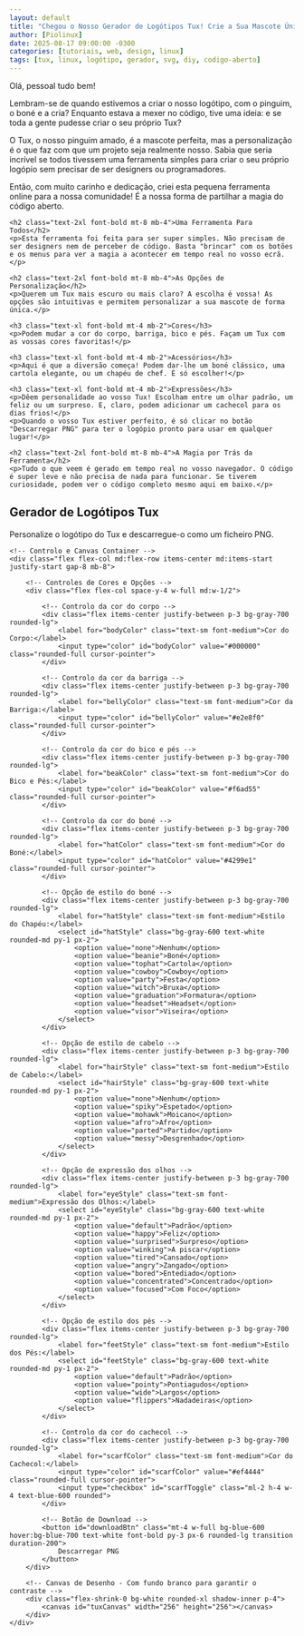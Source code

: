 ```yaml
---
layout: default
title: "Chegou o Nosso Gerador de Logótipos Tux! Crie a Sua Mascote Única!"
author: [Piolinux]
date: 2025-08-17 09:00:00 -0300
categories: [tutoriais, web, design, linux]
tags: [tux, linux, logótipo, gerador, svg, diy, codigo-aberto]
---
```


<main>
<section class="post-content">
<p>Olá, pessoal tudo bem!</p>
<p>Lembram-se de quando estivemos a criar o nosso logótipo, com o pinguim, o boné e a cria? Enquanto estava a mexer no código, tive uma ideia: e se toda a gente pudesse criar o seu próprio Tux?</p>
<p>O Tux, o nosso pinguim amado, é a mascote perfeita, mas a personalização é o que faz com que um projeto seja realmente nosso. Sabia que seria incrível se todos tivessem uma ferramenta simples para criar o seu próprio logópio sem precisar de ser designers ou programadores.</p>
<p>Então, com muito carinho e dedicação, criei esta pequena ferramenta online para a nossa comunidade! É a nossa forma de partilhar a magia do código aberto.</p>

    <h2 class="text-2xl font-bold mt-8 mb-4">Uma Ferramenta Para Todos</h2>
    <p>Esta ferramenta foi feita para ser super simples. Não precisam de ser designers nem de perceber de código. Basta "brincar" com os botões e os menus para ver a magia a acontecer em tempo real no vosso ecrã.</p>

    <h2 class="text-2xl font-bold mt-8 mb-4">As Opções de Personalização</h2>
    <p>Querem um Tux mais escuro ou mais claro? A escolha é vossa! As opções são intuitivas e permitem personalizar a sua mascote de forma única.</p>

    <h3 class="text-xl font-bold mt-4 mb-2">Cores</h3>
    <p>Podem mudar a cor do corpo, barriga, bico e pés. Façam um Tux com as vossas cores favoritas!</p>

    <h3 class="text-xl font-bold mt-4 mb-2">Acessórios</h3>
    <p>Aqui é que a diversão começa! Podem dar-lhe um boné clássico, uma cartola elegante, ou um chapéu de chef. É só escolher!</p>

    <h3 class="text-xl font-bold mt-4 mb-2">Expressões</h3>
    <p>Dêem personalidade ao vosso Tux! Escolham entre um olhar padrão, um feliz ou um surpreso. E, claro, podem adicionar um cachecol para os dias frios!</p>
    <p>Quando o vosso Tux estiver perfeito, é só clicar no botão "Descarregar PNG" para ter o logópio pronto para usar em qualquer lugar!</p>

    <h2 class="text-2xl font-bold mt-8 mb-4">A Magia por Trás da Ferramenta</h2>
    <p>Tudo o que veem é gerado em tempo real no vosso navegador. O código é super leve e não precisa de nada para funcionar. Se tiverem curiosidade, podem ver o código completo mesmo aqui em baixo.</p>
</section>

<!-- O código HTML da ferramenta começa aqui -->

<div class="bg-gray-800 text-gray-100 p-8 rounded-xl shadow-lg w-full max-w-4xl mx-auto text-left mt-8">
    <h2 class="text-3xl sm:text-4xl font-bold mb-4">Gerador de Logótipos Tux</h2>
    <p class="text-gray-400 mb-8">Personalize o logótipo do Tux e descarregue-o como um ficheiro PNG.</p>

    <!-- Controlo e Canvas Container -->
    <div class="flex flex-col md:flex-row items-center md:items-start justify-start gap-8 mb-8">
        
        <!-- Controles de Cores e Opções -->
        <div class="flex flex-col space-y-4 w-full md:w-1/2">
            
            <!-- Controlo da cor do corpo -->
            <div class="flex items-center justify-between p-3 bg-gray-700 rounded-lg">
                <label for="bodyColor" class="text-sm font-medium">Cor do Corpo:</label>
                <input type="color" id="bodyColor" value="#000000" class="rounded-full cursor-pointer">
            </div>

            <!-- Controlo da cor da barriga -->
            <div class="flex items-center justify-between p-3 bg-gray-700 rounded-lg">
                <label for="bellyColor" class="text-sm font-medium">Cor da Barriga:</label>
                <input type="color" id="bellyColor" value="#e2e8f0" class="rounded-full cursor-pointer">
            </div>

            <!-- Controlo da cor do bico e pés -->
            <div class="flex items-center justify-between p-3 bg-gray-700 rounded-lg">
                <label for="beakColor" class="text-sm font-medium">Cor do Bico e Pés:</label>
                <input type="color" id="beakColor" value="#f6ad55" class="rounded-full cursor-pointer">
            </div>

            <!-- Controlo da cor do boné -->
            <div class="flex items-center justify-between p-3 bg-gray-700 rounded-lg">
                <label for="hatColor" class="text-sm font-medium">Cor do Boné:</label>
                <input type="color" id="hatColor" value="#4299e1" class="rounded-full cursor-pointer">
            </div>
            
            <!-- Opção de estilo do boné -->
            <div class="flex items-center justify-between p-3 bg-gray-700 rounded-lg">
                <label for="hatStyle" class="text-sm font-medium">Estilo do Chapéu:</label>
                <select id="hatStyle" class="bg-gray-600 text-white rounded-md py-1 px-2">
                    <option value="none">Nenhum</option>
                    <option value="beanie">Boné</option>
                    <option value="tophat">Cartola</option>
                    <option value="cowboy">Cowboy</option>
                    <option value="party">Festa</option>
                    <option value="witch">Bruxa</option>
                    <option value="graduation">Formatura</option>
                    <option value="headset">Headset</option>
                    <option value="visor">Viseira</option>
                </select>
            </div>

            <!-- Opção de estilo de cabelo -->
            <div class="flex items-center justify-between p-3 bg-gray-700 rounded-lg">
                <label for="hairStyle" class="text-sm font-medium">Estilo de Cabelo:</label>
                <select id="hairStyle" class="bg-gray-600 text-white rounded-md py-1 px-2">
                    <option value="none">Nenhum</option>
                    <option value="spiky">Espetado</option>
                    <option value="mohawk">Moicano</option>
                    <option value="afro">Afro</option>
                    <option value="parted">Partido</option>
                    <option value="messy">Desgrenhado</option>
                </select>
            </div>
            
            <!-- Opção de expressão dos olhos -->
            <div class="flex items-center justify-between p-3 bg-gray-700 rounded-lg">
                <label for="eyeStyle" class="text-sm font-medium">Expressão dos Olhos:</label>
                <select id="eyeStyle" class="bg-gray-600 text-white rounded-md py-1 px-2">
                    <option value="default">Padrão</option>
                    <option value="happy">Feliz</option>
                    <option value="surprised">Surpreso</option>
                    <option value="winking">A piscar</option>
                    <option value="tired">Cansado</option>
                    <option value="angry">Zangado</option>
                    <option value="bored">Entediado</option>
                    <option value="concentrated">Concentrado</option>
                    <option value="focused">Com Foco</option>
                </select>
            </div>

            <!-- Opção de estilo dos pés -->
            <div class="flex items-center justify-between p-3 bg-gray-700 rounded-lg">
                <label for="feetStyle" class="text-sm font-medium">Estilo dos Pés:</label>
                <select id="feetStyle" class="bg-gray-600 text-white rounded-md py-1 px-2">
                    <option value="default">Padrão</option>
                    <option value="pointy">Pontiagudos</option>
                    <option value="wide">Largos</option>
                    <option value="flippers">Nadadeiras</option>
                </select>
            </div>
            
            <!-- Controlo da cor do cachecol -->
            <div class="flex items-center justify-between p-3 bg-gray-700 rounded-lg">
                <label for="scarfColor" class="text-sm font-medium">Cor do Cachecol:</label>
                <input type="color" id="scarfColor" value="#ef4444" class="rounded-full cursor-pointer">
                <input type="checkbox" id="scarfToggle" class="ml-2 h-4 w-4 text-blue-600 rounded">
            </div>
            
            <!-- Botão de Download -->
            <button id="downloadBtn" class="mt-4 w-full bg-blue-600 hover:bg-blue-700 text-white font-bold py-3 px-6 rounded-lg transition duration-200">
                Descarregar PNG
            </button>
        </div>
        
        <!-- Canvas de Desenho - Com fundo branco para garantir o contraste -->
        <div class="flex-shrink-0 bg-white rounded-xl shadow-inner p-4">
            <canvas id="tuxCanvas" width="256" height="256"></canvas>
        </div>
    </div>
</div>
<script>
    // O código JavaScript para desenhar o Tux e gerir a interação
    document.addEventListener('DOMContentLoaded', main);

    /**
     * A função principal que inicia a aplicação.
     * Organiza a inicialização do canvas e os listeners de eventos.
     */
    function main() {
        const config = {
            colors: {
                body: "#000000",
                belly: "#e2e8f0",
                beak_and_feet: "#f6ad55",
                hat: "#4299e1",
                scarf: "#ef4444"
            },
            styles: {
                hat_style: "beanie",
                hair_style: "none",
                eye_style: "default",
                feet_style: "default",
                show_scarf: true
            }
        };

        const canvas = document.getElementById('tuxCanvas');
        const ctx = canvas.getContext('2d');
        
        // Referências aos elementos de input
        const bodyColorInput = document.getElementById('bodyColor');
        const bellyColorInput = document.getElementById('bellyColor');
        const beakColorInput = document.getElementById('beakColor');
        const hatColorInput = document.getElementById('hatColor');
        const hatStyleSelect = document.getElementById('hatStyle');
        const hairStyleSelect = document.getElementById('hairStyle');
        const eyeStyleSelect = document.getElementById('eyeStyle');
        const feetStyleSelect = document.getElementById('feetStyle');
        const scarfColorInput = document.getElementById('scarfColor');
        const scarfToggle = document.getElementById('scarfToggle');
        const downloadBtn = document.getElementById('downloadBtn');

        /**
         * Desenha o Tux no canvas com base nas opções fornecidas.
         * @param {object} options - As opções de personalização.
         */
        const drawTux = (options) => {
            const { bodyColor, bellyColor, beakColor, hatColor, hatStyle, hairStyle, eyeStyle, feetStyle, scarfColor, showScarf } = options;
            const size = canvas.width;
            ctx.clearRect(0, 0, size, size); // Limpa o canvas

            // Função auxiliar para desenhar um elemento SVG
            const drawElement = (path, fill) => `<path fill="${fill}" d="${path}" />`;

            let svgContent = '';

            // Pés (desenhados primeiro para ficarem por baixo do corpo)
            switch (feetStyle) {
                case 'pointy':
                    svgContent += drawElement('M45,90 C40,95 35,95 30,90 Z', beakColor);
                    svgContent += drawElement('M55,90 C60,95 65,95 70,90 Z', beakColor);
                    break;
                case 'wide':
                    svgContent += drawElement('M40,90 C30,95 25,95 20,90 Z', beakColor);
                    svgContent += drawElement('M60,90 C70,95 75,95 80,90 Z', beakColor);
                    break;
                case 'flippers':
                    svgContent += drawElement('M40,90 Q20,105 40,110 Q50,105 60,90 Z', beakColor);
                    svgContent += drawElement('M60,90 Q80,105 60,110 Q50,105 40,90 Z', beakColor);
                    break;
                case 'default':
                default:
                    svgContent += drawElement('M45,90 C40,95 35,95 30,90 V85 Z', beakColor);
                    svgContent += drawElement('M55,90 C60,95 65,95 70,90 V85 Z', beakColor);
                    break;
            }

            // Corpo principal e barriga
            svgContent += drawElement('M50,90 C70,90 75,70 75,50 C75,30 65,20 50,20 C35,20 25,30 25,50 C25,70 30,90 50,90 Z', bodyColor);
            svgContent += drawElement('M50,85 C65,85 70,65 70,50 C70,35 60,30 50,30 C40,30 30,35 30,50 C30,65 35,85 50,85 Z', bellyColor);

            // Cabelo (desenhado antes do chapéu)
            switch (hairStyle) {
                case 'spiky':
                    svgContent += drawElement('M40,20 L30,5 L35,15 L45,0 L50,10 L55,0 L65,15 L70,5 L60,20 Z', bodyColor);
                    break;
                case 'mohawk':
                    svgContent += drawElement('M48,20 L52,20 L52,5 L48,5 Z', bodyColor);
                    svgContent += drawElement('M50,5 C55,0 60,10 50,0 Q40,10 45,5 Z', bodyColor);
                    break;
                case 'afro':
                    svgContent += drawElement('M50,15 C30,-5 25,25 50,25 C75,25 70,-5 50,15 Z', bodyColor);
                    break;
                case 'parted':
                    svgContent += drawElement('M50,20 Q50,15 45,20 T55,20 Z', bodyColor);
                    svgContent += `<line x1="50" y1="20" x2="50" y2="40" stroke="${bodyColor}" stroke-width="1" stroke-linecap="round" />`;
                    break;
                case 'messy':
                    svgContent += drawElement('M40,15 Q30,5 35,0 C45,0 50,5 50,10 C50,5 55,0 65,0 C70,5 60,15 60,20 Z', bodyColor);
                    break;
            }

            // Estilos do chapéu
            switch (hatStyle) {
                case 'beanie':
                    svgContent += drawElement('M30,30 L70,30 L65,25 L35,25 Z', hatColor);
                    svgContent += drawElement('M35,25 C30,20 35,15 50,15 C65,15 70,20 65,25 Z', hatColor);
                    break;
                case 'tophat':
                    svgContent += drawElement('M30,30 L70,30 L70,10 L30,10 Z', hatColor);
                    svgContent += drawElement('M25,30 Q50,40 75,30 Z', hatColor);
                    break;
                case 'cowboy':
                    svgContent += drawElement('M20,30 Q50,20 80,30 Z', hatColor);
                    svgContent += drawElement('M35,25 L65,25 L65,15 L35,15 Z', hatColor);
                    break;
                case 'party':
                    svgContent += drawElement('M45,30 L55,30 L50,10 Z', hatColor);
                    svgContent += drawElement('M50,10 Q55,5 50,0 T45,10 Z', 'white');
                    break;
                case 'witch':
                    svgContent += drawElement('M50,10 L30,25 Q40,20 50,10 Q60,20 70,25 Z', hatColor);
                    svgContent += drawElement('M40,25 C30,30 20,15 45,5 C70,-5 80,30 60,25 Z', hatColor);
                    break;
                case 'graduation':
                    svgContent += drawElement('M30,30 L70,30 L70,25 L30,25 Z', hatColor);
                    svgContent += drawElement('M20,25 Q50,35 80,25 Z', hatColor);
                    svgContent += drawElement('M50,25 Q50,20 45,20 T55,20 Z', hatColor);
                    break;
                case 'headset':
                    svgContent += drawElement('M35,30 Q50,20 65,30 Z', hatColor);
                    svgContent += `<circle fill="${hatColor}" cx="33" cy="35" r="5"/><circle fill="${hatColor}" cx="67" cy="35" r="5"/>`;
                    break;
                case 'visor':
                    svgContent += drawElement('M25,35 L75,35 Q70,25 50,25 Q30,25 25,35 Z', hatColor);
                    break;
            }

            // Estilos dos olhos (emoções)
            switch (eyeStyle) {
                case 'default':
                default:
                    svgContent += `<circle fill="${bodyColor}" cx="43" cy="40" r="3"/><circle fill="${bodyColor}" cx="57" cy="40" r="3"/>`;
                    break;
                case 'happy':
                    svgContent += drawElement('M40,40 Q43,45 46,40', bodyColor);
                    svgContent += drawElement('M54,40 Q57,45 60,40', bodyColor);
                    break;
                case 'surprised':
                    svgContent += `<circle fill="${bodyColor}" cx="43" cy="40" r="5"/><circle fill="${bodyColor}" cx="57" cy="40" r="5"/>`;
                    break;
                case 'winking':
                    svgContent += `<circle fill="${bodyColor}" cx="43" cy="40" r="3"/>`;
                    svgContent += drawElement('M54,40 Q57,45 60,40', bodyColor);
                    break;
                case 'tired':
                    svgContent += `<line x1="38" y1="40" x2="48" y2="40" stroke="${bodyColor}" stroke-width="2" stroke-linecap="round" />`;
                    svgContent += `<line x1="52" y1="40" x2="62" y2="40" stroke="${bodyColor}" stroke-width="2" stroke-linecap="round" />`;
                    break;
                case 'angry':
                    svgContent += drawElement('M40,35 Q45,30 50,35', bodyColor);
                    svgContent += drawElement('M60,35 Q55,30 50,35', bodyColor);
                    svgContent += `<circle fill="${bodyColor}" cx="43" cy="43" r="3"/><circle fill="${bodyColor}" cx="57" cy="43" r="3"/>`;
                    break;
                case 'bored':
                    svgContent += drawElement('M40,40 Q43,42 46,40', bodyColor);
                    svgContent += drawElement('M54,40 Q57,42 60,40', bodyColor);
                    break;
                case 'concentrated':
                    svgContent += `<path d="M40,35 Q45,30 50,35 M60,35 Q55,30 50,35" stroke="${bodyColor}" stroke-width="2" stroke-linecap="round" fill="none"/>`;
                    svgContent += `<circle fill="${bodyColor}" cx="43" cy="40" r="3"/><circle fill="${bodyColor}" cx="57" cy="40" r="3"/>`;
                    break;
                case 'focused':
                    svgContent += drawElement('M40,40 L46,40', bodyColor);
                    svgContent += drawElement('M54,40 L60,40', bodyColor);
                    break;
            }
            
            // Bico
            svgContent += drawElement('M50,50 L45,55 L55,55 Z', beakColor);

            // Cachecol (opcional)
            if (showScarf) {
                svgContent += drawElement('M35,60 C40,65 60,65 65,60 L65,70 Q50,75 35,70 Z', scarfColor);
            }

            // Cria a URL de dados para o SVG, corrigindo a URL do namespace
            const svgUrl = `data:image/svg+xml;charset=utf-8,${encodeURIComponent(`<svg xmlns="http://www.w3.org/2000/svg" viewBox="0 0 100 100">${svgContent}</svg>`)}`;
            
            const img = new Image();
            
            img.onload = () => {
                ctx.drawImage(img, 0, 0, size, size);
            };
            img.src = svgUrl;
        };

        /**
         * Atualiza o canvas com os valores atuais dos inputs.
         */
        const updateCanvas = () => {
            const options = {
                bodyColor: bodyColorInput.value,
                bellyColor: bellyColorInput.value,
                beakColor: beakColorInput.value,
                hatColor: hatColorInput.value,
                hatStyle: hatStyleSelect.value,
                hairStyle: hairStyleSelect.value,
                eyeStyle: eyeStyleSelect.value,
                feetStyle: feetStyleSelect.value,
                scarfColor: scarfColorInput.value,
                showScarf: scarfToggle.checked
            };
            drawTux(options);
        };

        /**
         * Define os valores iniciais dos inputs com base na configuração.
         */
        const setInitialValues = () => {
            bodyColorInput.value = config.colors.body;
            bellyColorInput.value = config.colors.belly;
            beakColorInput.value = config.colors.beak_and_feet;
            hatColorInput.value = config.colors.hat;
            hatStyleSelect.value = config.styles.hat_style;
            hairStyleSelect.value = config.styles.hair_style;
            eyeStyleSelect.value = config.styles.eye_style;
            feetStyleSelect.value = config.styles.feet_style;
            scarfColorInput.value = config.colors.scarf;
            scarfToggle.checked = config.styles.show_scarf;
        };

        /**
         * Inicia os listeners de eventos.
         */
        const setupEventListeners = () => {
            bodyColorInput.addEventListener('input', updateCanvas);
            bellyColorInput.addEventListener('input', updateCanvas);
            beakColorInput.addEventListener('input', updateCanvas);
            hatColorInput.addEventListener('input', updateCanvas);
            hatStyleSelect.addEventListener('change', updateCanvas);
            hairStyleSelect.addEventListener('change', updateCanvas);
            eyeStyleSelect.addEventListener('change', updateCanvas);
            feetStyleSelect.addEventListener('change', updateCanvas);
            scarfColorInput.addEventListener('input', updateCanvas);
            scarfToggle.addEventListener('change', updateCanvas);
            downloadBtn.addEventListener('click', downloadImage);
        };
        
        /**
         * Lida com o download do ficheiro PNG.
         */
        const downloadImage = () => {
            const link = document.createElement('a');
            link.download = 'tux-logo.png';
            link.href = canvas.toDataURL('image/png');
            document.body.appendChild(link);
            link.click();
            document.body.removeChild(link);
        };

        // Inicia a aplicação: define os valores, configura os eventos e desenha a primeira imagem.
        setInitialValues();
        setupEventListeners();
        updateCanvas();
    }
    
    </script>
